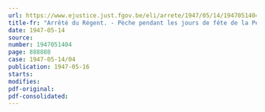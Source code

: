 ```yaml
---
url: https://www.ejustice.just.fgov.be/eli/arrete/1947/05/14/1947051404/justel
title-fr: "Arrêté du Régent. - Pèche pendant les jours de fête de la Pentecôte"
date: 1947-05-14
source:
number: 1947051404
page: 888888
case: 1947-05-14/04
publication: 1947-05-16
starts:
modifies:
pdf-original:
pdf-consolidated:
---
```


